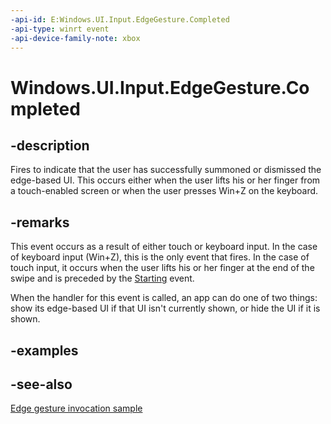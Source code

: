 ```yaml
---
-api-id: E:Windows.UI.Input.EdgeGesture.Completed
-api-type: winrt event
-api-device-family-note: xbox
---
```


<!-- Event syntax
public event Windows.Foundation.TypedEventHandler Completed<Windows.UI.Input.EdgeGesture,  Windows.UI.Input.EdgeGestureEventArgs>
-->

# Windows.UI.Input.EdgeGesture.Completed

## -description
Fires to indicate that the user has successfully summoned or dismissed the edge-based UI. This occurs either when the user lifts his or her finger from a touch-enabled screen or when the user presses Win+Z on the keyboard.

## -remarks
This event occurs as a result of either touch or keyboard input. In the case of keyboard input (Win+Z), this is the only event that fires. In the case of touch input, it occurs when the user lifts his or her finger at the end of the swipe and is preceded by the [Starting](edgegesture_starting.md) event.

When the handler for this event is called, an app can do one of two things: show its edge-based UI if that UI isn't currently shown, or hide the UI if it is shown.

## -examples

## -see-also
[Edge gesture invocation sample](https://github.com/microsoftarchive/msdn-code-gallery-microsoft/tree/411c271e537727d737a53fa2cbe99eaecac00cc0/Official%20Windows%20Platform%20Sample/Windows%208%20app%20samples/%5BJavaScript%5D-Windows%208%20app%20samples/JavaScript/Windows%208%20app%20samples/Edge%20gesture%20invocation%20sample%20(Windows%208))
